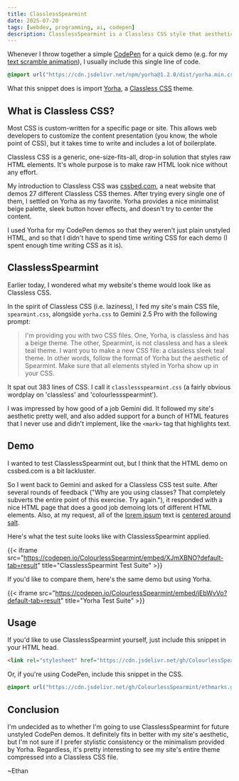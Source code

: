 ```yaml
---
title: ClasslessSpearmint
date: 2025-07-20
tags: [webdev, programming, ai, codepen]
description: ClasslessSpearmint is a Classless CSS style that aesthetically styles raw HTML with my website's theme without needing to assign HTML classes
---
```


Whenever I throw together a simple [CodePen](/tags/codepen) for a quick demo (e.g. for my [text scramble animation](/blog/scrambleanim)), I usually include this single line of code.

```css
@import url("https://cdn.jsdelivr.net/npm/yorha@1.2.0/dist/yorha.min.css")
```

What this snippet does is import [Yorha](https://www.cssbed.com/yorha/), a [Classless CSS](https://ubershmekel.medium.com/the-next-css-frontier-classless-5e66f3f25fdd) theme.

## What is Classless CSS?

Most CSS is custom-written for a specific page or site. This allows web developers to customize the content presentation (you know, the whole point of CSS), but it takes time to write and includes a lot of boilerplate.

Classless CSS is a generic, one-size-fits-all, drop-in solution that styles raw HTML elements. It's whole purpose is to make raw HTML look nice without any effort.

My introduction to Classless CSS was [cssbed.com](https://www.cssbed.com/), a neat website that demos 27 different Classless CSS themes. After trying every single one of them, I settled on Yorha as my favorite. Yorha provides a nice minimalist beige palette, sleek button hover effects, and doesn't try to center the content.

I used Yorha for my CodePen demos so that they weren't just plain unstyled HTML, and so that I didn't have to spend time writing CSS for each demo (I spent enough time writing CSS as it is).

## ClasslessSpearmint

Earlier today, I wondered what my website's theme would look like as Classless CSS.

In the spirit of Classless CSS (i.e. laziness), I fed my site's main CSS file, `spearmint.css`, alongside `yorha.css` to Gemini 2.5 Pro with the following prompt:

> I'm providing you with two CSS files. One, Yorha, is classless and has a beige theme. The other, Spearmint, is not classless and has a sleek teal theme. I want you to make a new CSS file: a classless sleek teal theme. In other words, follow the format of Yorha but the aesthetic of Spearmint. Make sure that all elements styled in Yorha show up in your CSS.

It spat out 383 lines of CSS. I call it `classlessspearmint.css` (a fairly obvious wordplay on 'classless' and 'colourlessspearmint').

I was impressed by how good of a job Gemini did. It followed my site's aesthetic pretty well, and also added support for a bunch of HTML features that I never use and didn't implement, like the `<mark>` tag that highlights text.

## Demo

I wanted to test ClasslessSpearmint out, but I think that the HTML demo on cssbed.com is a bit lackluster.

So I went back to Gemini and asked for a Classless CSS test suite. After several rounds of feedback ("Why are you using classes? That completely subverts the entire point of this exercise. Try again."), it responded with a nice HTML page that does a good job demoing lots of different HTML elements. Also, at my request, all of the [lorem ipsum](https://en.wikipedia.org/wiki/Lorem_ipsum) text is [centered around salt](/blog/saltassociation).

Here's what the test suite looks like with ClasslessSpearmint applied.

{{< iframe src="https://codepen.io/ColourlessSpearmint/embed/XJmXBNO?default-tab=result" title="ClasslessSpearmint Test Suite" >}}

If you'd like to compare them, here's the same demo but using Yorha.

{{< iframe src="https://codepen.io/ColourlessSpearmint/embed/jEbWvVo?default-tab=result" title="Yorha Test Suite" >}}

## Usage

If you'd like to use ClasslessSpearmint yourself, just include this snippet in your HTML head.

```html
<link rel="stylesheet" href="https://cdn.jsdelivr.net/gh/ColourlessSpearmint/ethmarks.github.io@latest/static/classlessspearmint.css">
```

Or, if you're using CodePen, include this snippet in the CSS.

```css
@import url("https://cdn.jsdelivr.net/gh/ColourlessSpearmint/ethmarks.github.io@latest/static/classlessspearmint.css");
```

## Conclusion

I'm undecided as to whether I'm going to use ClasslessSpearmint for future unstyled CodePen demos. It definitely fits in better with my site's aesthetic, but I'm not sure if I prefer stylistic consistency or the minimalism provided by Yorha. Regardless, it's pretty interesting to see my site's entire theme compressed into a Classless CSS file.

~Ethan
